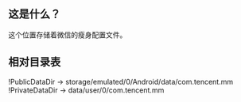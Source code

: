 ## 这是什么？

这个位置存储着微信的瘦身配置文件。

## 相对目录表

!PublicDataDir -> storage/emulated/0/Android/data/com.tencent.mm
!PrivateDataDir -> data/user/0/com.tencent.mm